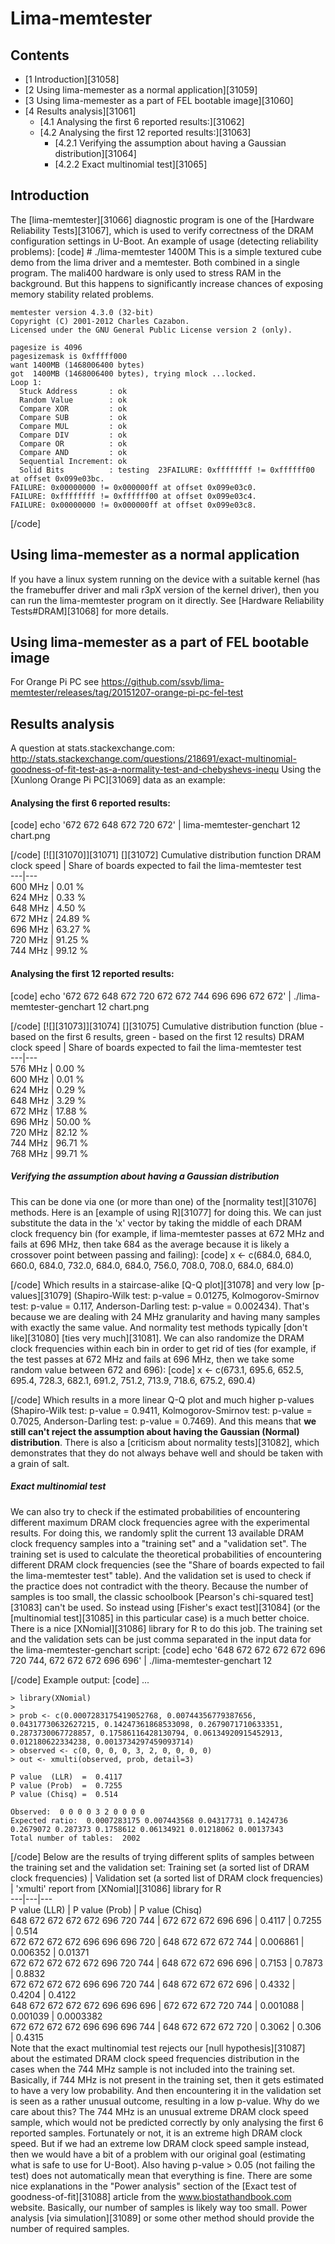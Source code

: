 # Lima-memtester
## Contents
  * [1 Introduction][31058]
  * [2 Using lima-memester as a normal application][31059]
  * [3 Using lima-memester as a part of FEL bootable image][31060]
  * [4 Results analysis][31061]
    * [4.1 Analysing the first 6 reported results:][31062]
    * [4.2 Analysing the first 12 reported results:][31063]
      * [4.2.1 Verifying the assumption about having a Gaussian distribution][31064]
      * [4.2.2 Exact multinomial test][31065]

## Introduction
The [lima-memtester][31066] diagnostic program is one of the [Hardware Reliability Tests][31067], which is used to verify correctness of the DRAM configuration settings in U-Boot. 
An example of usage (detecting reliability problems): 
[code] 
    # ./lima-memtester 1400M
    This is a simple textured cube demo from the lima driver and
    a memtester. Both combined in a single program. The mali400
    hardware is only used to stress RAM in the background. But
    this happens to significantly increase chances of exposing
    memory stability related problems.
    
    memtester version 4.3.0 (32-bit)
    Copyright (C) 2001-2012 Charles Cazabon.
    Licensed under the GNU General Public License version 2 (only).
    
    pagesize is 4096
    pagesizemask is 0xfffff000
    want 1400MB (1468006400 bytes)
    got  1400MB (1468006400 bytes), trying mlock ...locked.
    Loop 1:
      Stuck Address       : ok
      Random Value        : ok
      Compare XOR         : ok
      Compare SUB         : ok
      Compare MUL         : ok
      Compare DIV         : ok
      Compare OR          : ok
      Compare AND         : ok
      Sequential Increment: ok
      Solid Bits          : testing  23FAILURE: 0xffffffff != 0xffffff00 at offset 0x099e03bc.
    FAILURE: 0x00000000 != 0x000000ff at offset 0x099e03c0.
    FAILURE: 0xffffffff != 0xffffff00 at offset 0x099e03c4.
    FAILURE: 0x00000000 != 0x000000ff at offset 0x099e03c8.
    
[/code]
## Using lima-memester as a normal application
If you have a linux system running on the device with a suitable kernel (has the framebuffer driver and mali r3pX version of the kernel driver), then you can run the lima-memtester program on it directly. See [Hardware Reliability Tests#DRAM][31068] for more details. 
## Using lima-memester as a part of FEL bootable image
For Orange Pi PC see <https://github.com/ssvb/lima-memtester/releases/tag/20151207-orange-pi-pc-fel-test>
## Results analysis
A question at stats.stackexchange.com: <http://stats.stackexchange.com/questions/218691/exact-multinomial-goodness-of-fit-test-as-a-normality-test-and-chebyshevs-inequ>
Using the [Xunlong Orange Pi PC][31069] data as an example: 
#### Analysing the first 6 reported results:
[code] 
       echo '672 672 648 672 720 672' | lima-memtester-genchart 12 chart.png
    
[/code]
[![][31070]][31071]
[][31072]
Cumulative distribution function
DRAM clock speed | Share of boards expected to fail the lima-memtester test   
---|---  
600 MHz | 0.01 %   
624 MHz | 0.33 %   
648 MHz | 4.50 %   
672 MHz | 24.89 %   
696 MHz | 63.27 %   
720 MHz | 91.25 %   
744 MHz | 99.12 %   
#### Analysing the first 12 reported results:
[code] 
       echo '672 672 648 672 720 672 672 744 696 696 672 672' | ./lima-memtester-genchart 12 chart.png
    
[/code]
[![][31073]][31074]
[][31075]
Cumulative distribution function (blue - based on the first 6 results, green - based on the first 12 results)
DRAM clock speed | Share of boards expected to fail the lima-memtester test   
---|---  
576 MHz | 0.00 %   
600 MHz | 0.01 %   
624 MHz | 0.29 %   
648 MHz | 3.29 %   
672 MHz | 17.88 %   
696 MHz | 50.00 %   
720 MHz | 82.12 %   
744 MHz | 96.71 %   
768 MHz | 99.71 %   
##### Verifying the assumption about having a Gaussian distribution
This can be done via one (or more than one) of the [normality test][31076] methods. Here is an [example of using R][31077] for doing this. We can just substitute the data in the 'x' vector by taking the middle of each DRAM clock frequency bin (for example, if lima-memtester passes at 672 MHz and fails at 696 MHz, then take 684 as the average because it is likely a crossover point between passing and failing): 
[code] 
       x <- c(684.0, 684.0, 660.0, 684.0, 732.0, 684.0, 684.0, 756.0, 708.0, 708.0, 684.0, 684.0)
    
[/code]
Which results in a staircase-alike [Q-Q plot][31078] and very low [p-values][31079] (Shapiro-Wilk test: p-value = 0.01275, Kolmogorov-Smirnov test: p-value = 0.117, Anderson-Darling test: p-value = 0.002434). That's because we are dealing with 24 MHz granularity and having many samples with exactly the same value. And normality test methods typically [don't like][31080] [ties very much][31081]. We can also randomize the DRAM clock frequencies within each bin in order to get rid of ties (for example, if the test passes at 672 MHz and fails at 696 MHz, then we take some random value between 672 and 696): 
[code] 
       x <- c(673.1, 695.6, 652.5, 695.4, 728.3, 682.1, 691.2, 751.2, 713.9, 718.6, 675.2, 690.4)
    
[/code]
Which results in a more linear Q-Q plot and much higher p-values (Shapiro-Wilk test: p-value = 0.9411, Kolmogorov-Smirnov test: p-value = 0.7025, Anderson-Darling test: p-value = 0.7469). And this means that **we still can't reject the assumption about having the Gaussian (Normal) distribution**. There is also a [criticism about normality tests][31082], which demonstrates that they do not always behave well and should be taken with a grain of salt. 
##### Exact multinomial test
We can also try to check if the estimated probabilities of encountering different maximum DRAM clock frequencies agree with the experimental results. For doing this, we randomly split the current 13 available DRAM clock frequency samples into a "training set" and a "validation set". The training set is used to calculate the theoretical probabilities of encountering different DRAM clock frequencies (see the "Share of boards expected to fail the lima-memtester test" table). And the validation set is used to check if the practice does not contradict with the theory. Because the number of samples is too small, the classic schoolbook [Pearson's chi-squared test][31083] can't be used. So instead using [Fisher's exact test][31084] (or the [multinomial test][31085] in this particular case) is a much better choice. There is a nice [XNomial][31086] library for R to do this job. 
The training set and the validation sets can be just comma separated in the input data for the lima-memtester-genchart script: 
[code] 
    echo '648 672 672 672 672 696 720 744, 672 672 672 696 696' | ./lima-memtester-genchart 12
    
[/code]
Example output: 
[code] 
    ...
    
    > library(XNomial)
    > 
    > prob <- c(0.0007283175419052768, 0.00744356779387656, 0.04317730632627215, 0.14247361868533098, 0.2679071710633351, 0.2873730067728857, 0.17586116428130794, 0.06134920915452913, 0.012180622334238, 0.0013734297459093714)
    > observed <- c(0, 0, 0, 0, 3, 2, 0, 0, 0, 0)
    > out <- xmulti(observed, prob, detail=3)
    
    P value  (LLR)  =  0.4117
    P value (Prob)  =  0.7255
    P value (Chisq) =  0.514
    
    Observed:  0 0 0 0 3 2 0 0 0 0 
    Expected ratio:  0.0007283175 0.007443568 0.04317731 0.1424736 0.2679072 0.287373 0.1758612 0.06134921 0.01218062 0.00137343 
    Total number of tables:  2002
    
[/code]
Below are the results of trying different splits of samples between the training set and the validation set: 
Training set (a sorted list of DRAM clock frequencies)  | Validation set (a sorted list of DRAM clock frequencies)  | 'xmulti' report from [XNomial][31086] library for R   
---|---|---  
P value (LLR) | P value (Prob) | P value (Chisq)   
648 672 672 672 672 696 720 744 | 672 672 672 696 696 | 0.4117 | 0.7255 | 0.514   
672 672 672 672 696 696 696 720 | 648 672 672 672 744 | 0.006861 | 0.006352 | 0.01371   
672 672 672 672 672 696 720 744 | 648 672 672 696 696 | 0.7153 | 0.7873 | 0.8832   
672 672 672 672 696 696 720 744 | 648 672 672 672 696 | 0.4332 | 0.4204 | 0.4122   
648 672 672 672 672 696 696 696 | 672 672 672 720 744 | 0.001088 | 0.001039 | 0.0003382   
672 672 672 672 696 696 696 744 | 648 672 672 672 720 | 0.3062 | 0.306 | 0.4315   
Note that the exact multinomial test rejects our [null hypothesis][31087] about the estimated DRAM clock speed frequencies distribution in the cases when the 744 MHz sample is not included into the training set. Basically, if 744 MHz is not present in the training set, then it gets estimated to have a very low probability. And then encountering it in the validation set is seen as a rather unusual outcome, resulting in a low p-value. Why do we care about this? The 744 MHz is an unusual extreme DRAM clock speed sample, which would not be predicted correctly by only analysing the first 6 reported samples. Fortunately or not, it is an extreme high DRAM clock speed. But if we had an extreme low DRAM clock speed sample instead, then we would have a bit of a problem with our original goal (estimating what is safe to use for U-Boot). 
Also having p-value > 0.05 (not failing the test) does not automatically mean that everything is fine. There are some nice explanations in the "Power analysis" section of the [Exact test of goodness-of-fit][31088] article from the www.biostathandbook.com website. Basically, our number of samples is likely way too small. Power analysis [via simulation][31089] or some other method should provide the number of required samples.
